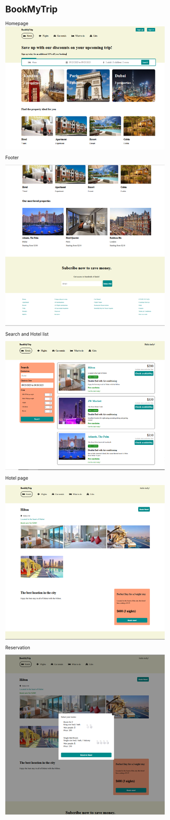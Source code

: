 # BookMyTrip
Homepage
![HomePage](https://github.com/ItShivani/BookMyTrip/blob/main/photos/homepage.PNG)


Footer


![Footer](https://github.com/ItShivani/BookMyTrip/blob/main/photos/Footer.PNG)


Search and Hotel list 


![Hotel List](https://github.com/ItShivani/BookMyTrip/blob/main/photos/hotelList.PNG)


Hotel page 


![HotelPageSingle](https://github.com/ItShivani/BookMyTrip/blob/main/photos/hotelPage.PNG)


Reservation 


![Reservation](https://github.com/ItShivani/BookMyTrip/blob/main/photos/hotelReservation.PNG)
